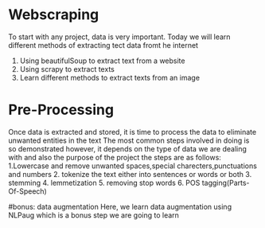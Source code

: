 # Webscraping
To start with any project, data is very important. Today we will learn different methods of extracting tect data fromt he internet
1. Using beautifulSoup to extract text from a website
2. Using scrapy to extract texts
3. Learn different methods to extract texts from an image

# Pre-Processing
Once data is extracted and stored, it is time to process the data to eliminate unwanted entities in the text
The most common steps involved in doing is so demonstrated however, it depends on the type of data we are dealing with and also the purpose of the project
the steps are as follows:
1.Lowercase  and remove unwanted spaces,special charecters,punctuations and numbers
2. tokenize the text either into sentences or words or both
3. stemming
4. lemmetization
5. removing stop words
6. POS tagging(Parts-Of-Speech)

#bonus: data augmentation
Here, we learn data augmentation using NLPaug which is a bonus step we are going to learn
